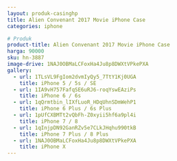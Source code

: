 ```yaml
---
layout: produk-casinghp
title: Alien Convenant 2017 Movie iPhone Case
categories: iphone

# Produk
product-title: Alien Convenant 2017 Movie iPhone Case
harga: 90000
sku: hn-3887
image-drive: 1NAJ0OBMaLCFoxHa4Ju8p8DWXtVPkePXA
gallery:
  - url: 1TLsVL9FgIom2dvmIyQy5_7TtY1Kj0UGA
    title: iPhone 5 / 5s / SE
  - url: 1IA9vH757FafqSE6uRJ6-roqYswEAziPs
    title: iPhone 6 / 6s
  - url: 1qQrmtbin_lIXfLuoR_HDqUhnSDmWehP1
    title: iPhone 6 Plus / 6s Plus
  - url: 1pUfCXBMTt2vQbFh-Z0xyii5hf6a9pl4i
    title: iPhone 7 / 8
  - url: 1qInjpDN92GanRZv5e7CLkJHqhu990tkB
    title: iPhone 7 Plus / 8 Plus
  - url: 1NAJ0OBMaLCFoxHa4Ju8p8DWXtVPkePXA
    title: iPhone X
---
```


